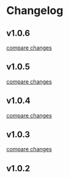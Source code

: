 # Changelog


## v1.0.6

[compare changes](https://github.com/dwaring87/nuxt-image-directus/compare/v1.0.5...v1.0.6)

## v1.0.5

[compare changes](https://github.com/dwaring87/nuxt-image-directus/compare/v1.0.4...v1.0.5)

## v1.0.4

[compare changes](https://github.com/dwaring87/nuxt-image-directus/compare/v1.0.3...v1.0.4)

## v1.0.3

[compare changes](https://github.com/dwaring87/nuxt-image-directus/compare/v1.0.2...v1.0.3)

## v1.0.2

